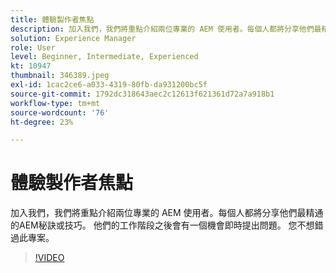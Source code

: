 ```yaml
---
title: 體驗製作者焦點
description: 加入我們，我們將重點介紹兩位專業的 AEM 使用者。每個人都將分享他們最精通的AEM秘訣或技巧。 他們的工作階段之後會有一個機會即時提出問題。  您不想錯過此專案。
solution: Experience Manager
role: User
level: Beginner, Intermediate, Experienced
kt: 10947
thumbnail: 346389.jpeg
exl-id: 1cac2ce6-a033-4319-80fb-da931200bc5f
source-git-commit: 1792dc318643aec2c12613f621361d72a7a918b1
workflow-type: tm+mt
source-wordcount: '76'
ht-degree: 23%

---
```


# 體驗製作者焦點

加入我們，我們將重點介紹兩位專業的 AEM 使用者。每個人都將分享他們最精通的AEM秘訣或技巧。 他們的工作階段之後會有一個機會即時提出問題。  您不想錯過此專案。

>[!VIDEO](https://video.tv.adobe.com/v/346389/?quality=12&learn=on)
